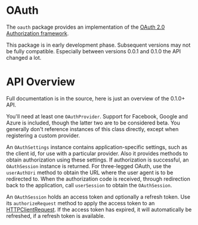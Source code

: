# OAuth
The `oauth` package provides an implementation of the [OAuth 2.0 Authorization
framework][RFC6749].

This package is in early development phase. Subsequent versions may not be fully
compatible. Especially between versions 0.0.1 and 0.1.0 the API changed a lot.

# API Overview

Full documentation is in the source, here is just an overview of the 0.1.0+ API.

You'll need at least one `OAuthProvider`. Support for Facebook, Google and Azure
is included, though the latter two are to be considered beta. You generally
don't reference instances of this class directly, except when registering a
custom provider.

An `OAuthSettings` instance contains application-specific settings, such as the
client id, for use with a particular provider. Also it provides methods to
obtain authorization using these settings. If authorization is successful, an
`OAuthSession` instance is returned. For three-legged OAuth, use the
`userAuthUri` method to obtain the URL where the user agent is to be redirected
to. When the authorization code is received, through redirection back to the
application, call `userSession` to obtain the `OAuthSession`.

An `OAuthSession` holds an access token and optionally a refresh token. Use its
`authorizeRequest` method to apply the access token to an
[HTTPClientRequest](http://vibed.org/api/vibe.http.client/HTTPClientRequest).
If the access token  has expired, it will automatically be refreshed, if a
refresh token is available.

[RFC6749]: https://tools.ietf.org/html/rfc6749

